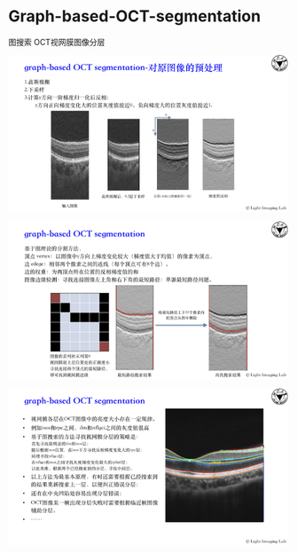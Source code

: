# Graph-based-OCT-segmentation
图搜索 OCT视网膜图像分层

![test image](https://github.com/isyiming/Graph-based-OCT-segmentation/blob/master/Screenshots/1.jpg)

![test image](https://github.com/isyiming/Graph-based-OCT-segmentation/blob/master/Screenshots/2.jpg)

![test image](https://github.com/isyiming/Graph-based-OCT-segmentation/blob/master/Screenshots/3.jpg)

